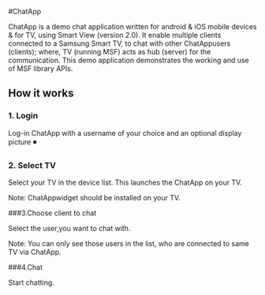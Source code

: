 #ChatApp


ChatApp is a demo chat application written for android & iOS mobile devices & for TV, using Smart View (version 2.0). It enable multiple clients connected to a Samsung Smart TV, to chat with other ChatAppusers (clients); where, TV (running MSF) acts as hub (server) for the communication. This demo application demonstrates the working and use of MSF library APIs. 

##  How it works

### 1. Login


Log-in ChatApp with a username of your choice and an optional display picture
◾
### 2. Select TV


Select your TV in the device list. This launches the ChatApp on your TV.

Note: ChatAppwidget should be installed on your TV.



###3.Choose client to chat

Select the user,you want to chat with.

Note: You can only see those users in the list, who are connected to same TV via ChatApp.


###4.Chat

Start chatting.



